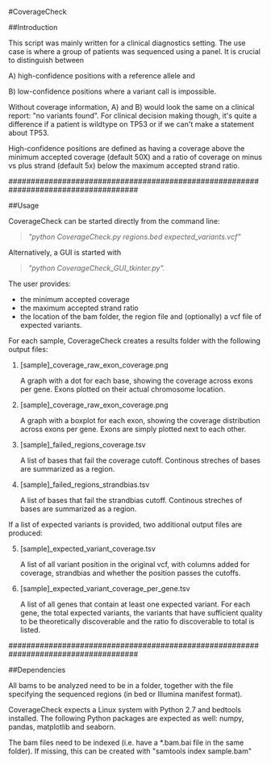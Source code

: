 #CoverageCheck

##Introduction

This script was mainly written for a clinical diagnostics setting. The use case is where a group of patients was sequenced using a panel. It is crucial to distinguish between 

A) high-confidence positions with a reference allele and

B) low-confidence positions where a variant call is impossible.

Without coverage information, A) and B) would look the same on a clinical report: "no variants found". For clinical decision making though, it's quite a difference if a patient is wildtype on TP53 or if we can't make a statement about TP53.

High-confidence positions are defined as having a coverage above the minimum accepted coverage (default 50X) and a ratio of coverage on minus vs plus strand (default 5x)
below the maximum accepted strand ratio.

#####################################################################################

##Usage

CoverageCheck can be started directly from the command line:

> *"python CoverageCheck.py regions.bed expected_variants.vcf"*

Alternatively, a GUI is started with

> *"python CoverageCheck_GUI_tkinter.py".*

The user provides:
- the minimum accepted coverage
- the maximum accepted strand ratio
- the location of the bam folder, the region file and (optionally) a vcf file of expected variants. 

For each sample, CoverageCheck creates a results folder with the following output files:

1. [sample]_coverage_raw_exon_coverage.png

    A graph with a dot for each base, showing the coverage across exons per gene. Exons plotted on their actual chromosome location.

2. [sample]_coverage_raw_exon_coverage.png

    A graph with a boxplot for each exon, showing the coverage distribution across exons per gene. Exons are simply plotted next to each other.

3. [sample]_failed_regions_coverage.tsv

    A list of bases that fail the coverage cutoff. Continous streches of bases are summarized as a region. 

4. [sample]_failed_regions_strandbias.tsv

    A list of bases that fail the strandbias cutoff. Continous streches of bases are summarized as a region. 

If a list of expected variants is provided, two additional output files are produced:

5. [sample]_expected_variant_coverage.tsv

    A list of all variant position in the original vcf, with columns added for coverage, strandbias and whether the position passes the cutoffs.

5. [sample]_expected_variant_coverage_per_gene.tsv

    A list of all genes that contain at least one expected variant. For each gene, the total expected variants, the variants that have sufficient quality to be         theoretically discoverable and the ratio fo discoverable to total is listed.

#####################################################################################

##Dependencies

All bams to be analyzed need to be in a folder, together with the  file specifying the sequenced regions (in bed or Illumina manifest format). 

CoverageCheck expects a Linux system with Python 2.7 and bedtools installed. The following Python packages are expected as well: numpy, pandas, matplotlib and seaborn.

The bam files need to be indexed (i.e. have a *.bam.bai file in the same folder). If missing, this can be created with "samtools index sample.bam"